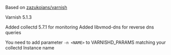 Based on [zazukoians/varnish](https://github.com/zazukoians/docker-varnish)

Varnish 5.1.3

Added collectd 5.7.1 for monitoring
Added libvmod-dns for reverse dns queries

You need to add parameter `-n <NAME>` to VARNISHD_PARAMS matching your collectd Instance name
